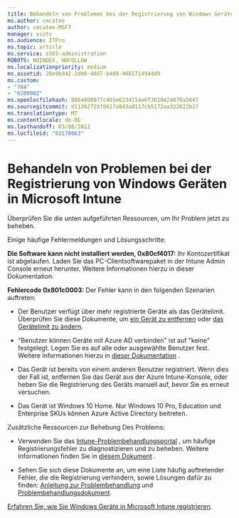 ```yaml
---
title: Behandeln von Problemen bei der Registrierung von Windows Geräten in Microsoft Intune
ms.author: cmcatee
author: cmcatee-MSFT
manager: scotv
ms.audience: ITPro
ms.topic: article
ms.service: o365-administration
ROBOTS: NOINDEX, NOFOLLOW
ms.localizationpriority: medium
ms.assetid: 20e9bd42-2db0-4dd7-b480-966571494dd9
ms.custom:
- "784"
- "6200002"
ms.openlocfilehash: 8864800977c465e6234154e6f3610424870a5047
ms.sourcegitcommit: d11262728f0617a843a0117cb5172aa322022b27
ms.translationtype: MT
ms.contentlocale: de-DE
ms.lasthandoff: 03/08/2022
ms.locfileid: "63178663"
---
```

# <a name="troubleshoot-issues-with-enrolling-windows-devices-in-microsoft-intune"></a>Behandeln von Problemen bei der Registrierung von Windows Geräten in Microsoft Intune

Überprüfen Sie die unten aufgeführten Ressourcen, um Ihr Problem jetzt zu beheben.
  
Einige häufige Fehlermeldungen und Lösungsschritte:
  
 **Die Software kann nicht installiert werden, 0x80cf4017:** Ihr Kontozertifikat ist abgelaufen. Laden Sie das PC-Clientsoftwarepaket in der Intune Admin Console erneut herunter. Weitere Informationen hierzu in dieser Dokumentation.
  
 **Fehlercode 0x801c0003:** Der Fehler kann in den folgenden Szenarien auftreten:
  
-  Der Benutzer verfügt über mehr registrierte Geräte als das Gerätelimit. Überprüfen Sie diese Dokumente, um [ein Gerät zu entfernen](https://docs.microsoft.com/intune/devices-wipe) oder [das Gerätelimit zu ändern](https://docs.microsoft.com/intune/enrollment-restrictions-set#set-device-limit-restrictions).

-  "Benutzer können Geräte mit Azure AD verbinden" ist auf "keine" festgelegt. Legen Sie es auf alle oder ausgewählte Benutzer fest. Weitere Informationen hierzu in [dieser Dokumentation](https://docs.microsoft.com/azure/active-directory/device-management-azure-portal#configure-device-settings) .

-  Das Gerät ist bereits von einem anderen Benutzer registriert. Wenn dies der Fall ist, entfernen Sie das Gerät aus der Azure Intune-Konsole, oder heben Sie die Registrierung des Geräts manuell auf, bevor Sie es erneut versuchen.

-  Das Gerät ist Windows 10 Home. Nur Windows 10 Pro, Education und Enterprise SKUs können Azure Active Directory beitreten.

Zusätzliche Ressourcen zur Behebung Des Problems:
  
-  Verwenden Sie das [Intune-Problembehandlungsportal](https://devicemanagement.microsoft.com/#blade/Microsoft_Intune_DeviceSettings/TroubleshootBlade) , um häufige Registrierungsfehler zu diagnostizieren und zu beheben. Weitere Informationen finden Sie in [diesem Dokument](https://docs.microsoft.com/intune/help-desk-operators) .

-  Sehen Sie sich diese Dokumente an, um eine Liste häufig auftretender Fehler, die die Registrierung verhindern, sowie Lösungen dafür zu finden: [Anleitung zur Problembehandlung](https://support.microsoft.com/help/4089533/troubleshooting-windows-device-enrollment-problems-in-microsoft-intune) und [Problembehandlungsdokument](https://docs.microsoft.com/troubleshoot/mem/intune/troubleshoot-device-enrollment-in-intune).

[Erfahren Sie, wie Sie Windows Geräte in Microsoft Intune registrieren](https://docs.microsoft.com/intune/windows-enroll).
